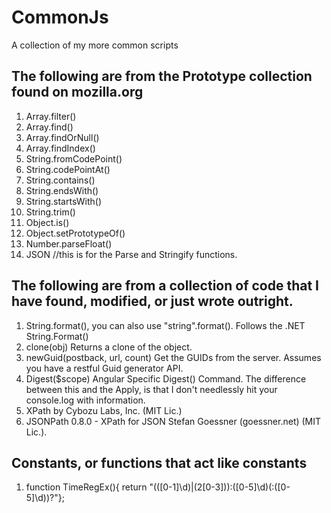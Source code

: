 CommonJs
========

A collection of my more common scripts

## The following are from the Prototype collection found on mozilla.org ##

1. Array.filter()
2. Array.find()
3. Array.findOrNull()
4. Array.findIndex()
5. String.fromCodePoint()
6. String.codePointAt()
7. String.contains()
8. String.endsWith()
9. String.startsWith()
10. String.trim()
11. Object.is()
12. Object.setPrototypeOf()
13. Number.parseFloat()
14. JSON //this is for the Parse and Stringify functions.

## The following are from a collection of code that I have found, modified, or just wrote outright. ##
 
1. String.format(), you can also use "string".format(). Follows the .NET String.Format()
2. clone(obj) Returns a clone of the object.
3. newGuid(postback, url, count) Get the GUIDs from the server. Assumes you have a restful Guid generator API.
4. Digest($scope) Angular Specific Digest() Command. The difference between this and the Apply, is that I don't needlessly hit your console.log with information.
5. XPath by Cybozu Labs, Inc. (MIT Lic.)
6. JSONPath 0.8.0 - XPath for JSON Stefan Goessner (goessner.net) (MIT Lic.).
 
## Constants, or functions that act like constants ##
1. function TimeRegEx(){ return "(([0-1]\d)|(2[0-3])):([0-5]\d)(:([0-5]\d))?"};

